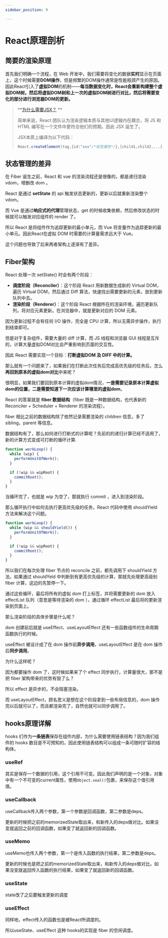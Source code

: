 ```yaml
---
sidebar_position: 9

---
```

# React原理剖析

## 简要的渲染原理

首先我们明确一个流程，在 Web 开发中，我们需要将变化的数据**实时**显示在页面上，这个时候需要**DOM操作**，但是频繁的DOM操作通常是性能瓶颈产生的原因。因此React引入了**虚拟DOM**的机制——**每当数据变化时，React会重新构建整个虚拟DOM树，然后将虚拟DOM树和上一次的虚拟DOM树进行对比，然后将需要变化的部分进行浏览器DOM的更新。**

> **[为什么需要JSX？](https://react.docschina.org/docs/introducing-jsx.html) **
>  
> 简单来说，React 团队认为渲染逻辑本质与其他UI逻辑内在耦合，将 JS 和 HTML 编写在一个文件中更符合他们的预期。因此 JSX 诞生了。
> 
> JSX本质上编译为以下代码：
> ```typescript
> React.createElement(tag,{id:"xxx"/*标签属性*/},[child1,child2,...]/*子元素*/)
> ```

## 状态管理的差异
在 Fiber 诞生之前，React 和 vue 的渲染流程还是很像的，都是递归渲染 vdom，增删改 dom 。

React 是通过 **setState** 的 api 触发状态更新的，更新以后就重新渲染整个 vdom。

而 Vue 是通过**响应式的代理**管理状态，get 的时候收集依赖，然后修改状态的时候就可以触发对应组件的 render 了。

所以 React 是将组件作为追踪更新的最小单元，而 Vue 将变量作为追踪更新的最小单元。因此React在虚拟 DOM 时需要的计算量需求远大于 Vue。

这个问题也导致了后来两者架构上逐渐有了差异。

## Fiber架构

React 处理一次 setState() 时会有两个阶段：

* **调度阶段（Reconciler）**：这个阶段 React 用新数据生成新的 Virtual DOM，遍历 Virtual DOM，然后通过 Diff 算法，快速找出需要更新的元素，放到更新队列中去。
* **渲染阶段（Renderer）**：这个阶段 React 根据所在的渲染环境，遍历更新队列，将对应元素更新。在浏览器中，就是更新对应的 DOM 元素。

因为更新过程不会有任何 I/O 操作，完全是 CPU 计算，所以无需异步操作，执行到结束即可。

但是对于复杂组件，需要大量的 diff 计算，而 JS 线程和浏览器 GUI 线程是互斥的，计算大量虚拟DOM对比会严重影响到页面的交互性。

<!-- React 为了解决这个问题，根据浏览器的每一帧执行的特性，构思出了 Fiber 来将一次任务拆解成单元，以划分时间片的方式，按照Fiber的自己的调度方法，根据任务单元优先级，分批处理或吊起任务，将一次更新分散在多次时间片中，另外, 在浏览器空闲的时候, 也可以继续去执行未完成的任务, 充分利用浏览器每一帧的工作特性。 -->

因此 React 需要实现一个目标：**打断虚拟DOM 及 DIFF 中的计算。**

那么就有一个问题来了，如果我们在打断此次任务后完成高优先级的任务后，怎么**再回到原本的虚拟dom对比**中来呢？

很明显，如果我们要回到原本计算的虚拟dom情况，**一是需要记录原本计算虚拟dom的位置，二是需要知道下一次应该计算哪里的虚拟dom**。

React 的答案就是 **fiber 数据结构**（fiber 既是一种数据结构，也代表新的 Reconciler + Scheduler +  Renderer 的渲染流程）。

fiber 相比之前的数据结构除了依然记录需要渲染的 children 信息，多了 sibling，parent 等信息。

数据结构有了，那么如何进行打断式的计算呢？先前的的递归计算已经不适用了，新的计算方式变成可打断的循环计算.
```typescript
function workLoop() {
  while (wip) {
    performUnitOfWork();
  }

  if (!wip && wipRoot) {
    commitRoot();
  }
}
```

当循环完了，也就是 wip 为空了，那就执行 commit ，进入到渲染阶段。

那么循环执行中如何去执行更高优先级的任务，React 代码中使用 shouldYield 方法来解决这个问题。

```typescript 
function workLoop() {
  while (wip && shouldYield()) {
    performUnitOfWork();
  }

  if (!wip && wipRoot) {
    commitRoot();
  }
}
```
所以我们在每次处理 fiber 节点的 reconcile 之前，都先调用下 shouldYield 方法。如果通过 shouldYeld 中判断到有更高优先级的计算，那就先处理更高级别 fiber 计算，这边的先暂停一下。

通过这些循环，最后将所有的虚拟 dom 打上标签，并将需要更新的 dom 放入 effectList 队列（意思是等待渲染的 dom ），通过循环 effectList 最后将的更新渲染到页面上。

那么渲染阶段的具体步骤是什么呢？

dom 创建前后就是 useEffect、useLayoutEffect 还有一些函数组件的生命周期函数执行的时候。

useEffect 被设计成了在 dom 操作前**异步调用**，useLayoutEffect 是在 dom 操作后**同步调用**。

为什么这样呢？

因为都要操作 dom 了，这时候如果来了个 effect 同步执行，计算量很大，那不是把 fiber 架构带来的优势有毁了么？

所以 effect 是异步的，不会阻塞渲染。

而 useLayoutEffect，顾名思义是想在这个阶段拿到一些布局信息的，dom 操作完以后就可以了，而且都渲染完了，自然也就可以同步调用了。


## hooks原理详解

hooks 们作为**一条链表**保存在组件内部，为什么需要使用链表结构？因为我们组件的 hooks 数目是不可预知的，因此使用链表结构可以组成一条可随时扩容的结构体。

### useRef
其实是保存一个数据的引用，这个引用不可变。因此我们声明的是一个对象，对象中有一个不可变的current属性，使用`Object.seal()`包裹，来保存这个值引用值。
### useCallback
useCallback传入两个参数，第一个参数是回调函数，第二参数是deps。

更新的时候把之前的memorizedState取出来，和新传入的deps做对比。如果没变就返回之前的回调函数，如果变了就返回新的回调函数。
### useMemo

useMemo也传入两个参数，第一个是传入函数的执行结果，第二参数是deps。

更新的时候也是把之前的memorizedState取出来，和新传入的deps做对比。如果没变就返回传入函数的执行结果，如果变了就返回新的回调函数。

### useState

state改了之后要触发更新的调度

### useEffect
同样地，effect传入的函数也是被React所调度的。

所以useState、useEffect 这种 hooks的实现是 fiber 的空闲调度。